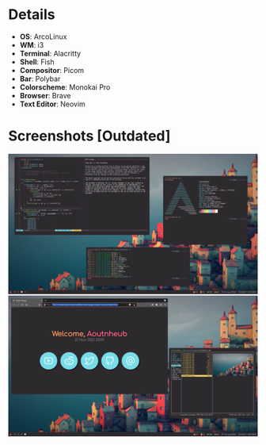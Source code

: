 # Details
- **OS**: ArcoLinux
- **WM**: i3
- **Terminal**: Alacritty
- **Shell**: Fish
- **Compositor**: Picom
- **Bar**: Polybar
- **Colorscheme**: Monokai Pro
- **Browser**: Brave
- **Text Editor**: Neovim

# Screenshots [Outdated]
![Screenshots](screenshots/screenshot1.png)
![Screenshots](screenshots/screenshot2.png)
